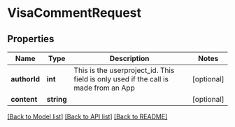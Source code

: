 # VisaCommentRequest

## Properties
Name | Type | Description | Notes
------------ | ------------- | ------------- | -------------
**authorId** | **int** | This is the userproject_id. This field is only used if the call is made from an App | [optional] 
**content** | **string** |  | [optional] 

[[Back to Model list]](../README.md#documentation-for-models) [[Back to API list]](../README.md#documentation-for-api-endpoints) [[Back to README]](../README.md)



